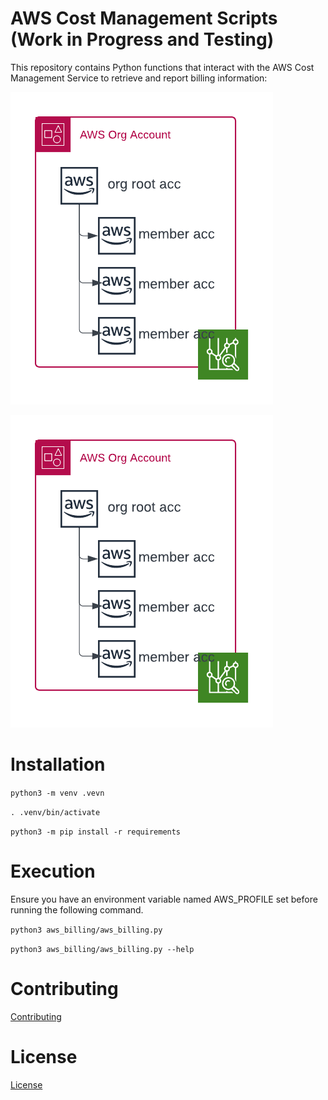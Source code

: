 # AWS Cost Management Scripts (Work in Progress and Testing)

This repository contains Python functions that interact with the AWS Cost Management Service to retrieve and report billing information:

![Diagram](./aws_billing_diagram.png)

![Diagram](./aws_billing_diagram.png)

# Installation
`python3 -m venv .vevn`

`. .venv/bin/activate`

`python3 -m pip install -r requirements`

# Execution
Ensure you have an environment variable named AWS_PROFILE set before running the following command.

`python3 aws_billing/aws_billing.py`

`python3 aws_billing/aws_billing.py --help`

# Contributing
[Contributing](CONTRIBUTING.md)

# License
[License](LICENSE)